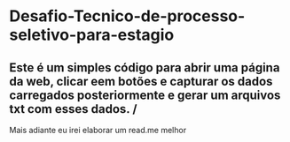 # Desafio-Tecnico-de-processo-seletivo-para-estagio

## Este é um simples código para abrir uma página da web, clicar eem botões e capturar os dados carregados posteriormente e gerar um arquivos txt com esses dados. /
Mais adiante eu irei elaborar um read.me melhor
